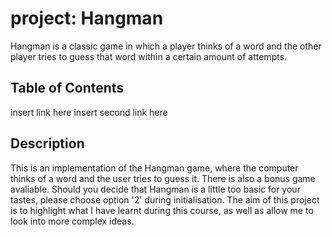 # project: Hangman
Hangman is a classic game in which a player thinks of a word and the other player tries to guess that word within a certain amount of attempts.

## Table of Contents
insert link here
insert second link here

## Description
This is an implementation of the Hangman game, where the computer thinks of a word and the user tries to guess it. There is also a bonus game avaliable. Should you decide that Hangman is a little too basic for your tastes, please choose option '2' during initialisation.
The aim of this project is to highlight what I have learnt during this course, as well as allow me to look into more complex ideas.

